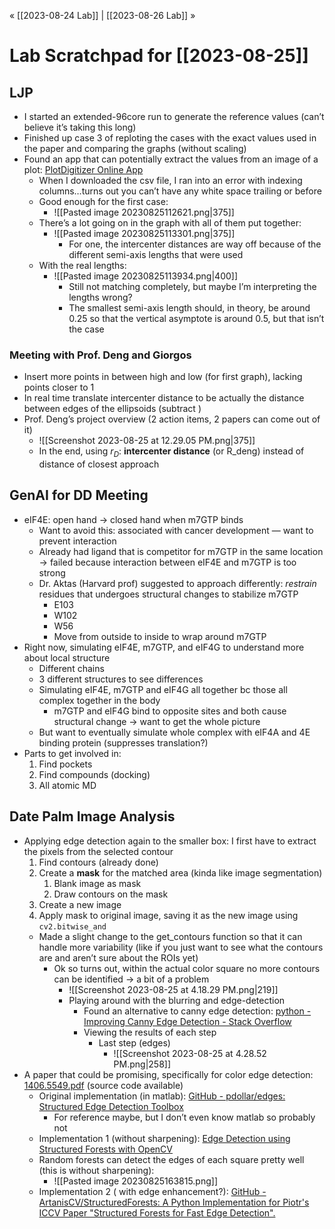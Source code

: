 « [[2023-08-24 Lab]] | [[2023-08-26 Lab]] » 
# Lab Scratchpad for [[2023-08-25]]
## LJP
- I started an extended-96core run to generate the reference values (can’t believe it’s taking this long)
- Finished up case 3 of reploting the cases with the exact values used in the paper and comparing the graphs (without scaling)
- Found an app that can potentially extract the values from an image of a plot: [PlotDigitizer Online App](https://plotdigitizer.com/app)
	- When I downloaded the csv file, I ran into an error with indexing columns…turns out you can’t have any white space trailing or before
	- Good enough for the first case:
		- ![[Pasted image 20230825112621.png|375]] 
	- There’s a lot going on in the graph with all of them put together:
		- ![[Pasted image 20230825113301.png|375]]
			- For one, the intercenter distances are way off because of the different semi-axis lengths that were used
	- With the real lengths:
		- ![[Pasted image 20230825113934.png|400]]
			- Still not matching completely, but maybe I’m interpreting the lengths wrong?
			- The smallest semi-axis length should, in theory, be around 0.25 so that the vertical asymptote is around 0.5, but that isn’t the case
### Meeting with Prof. Deng and Giorgos
- Insert more points in between high and low (for first graph), lacking points closer to 1
- In real time translate intercenter distance to be actually the distance between edges of the ellipsoids (subtract )
- Prof. Deng’s project overview (2 action items, 2 papers can come out of it)
	- ![[Screenshot 2023-08-25 at 12.29.05 PM.png|375]]
	- In the end, using $r_D$: **intercenter distance** (or R_deng) instead of distance of closest approach

## GenAI for DD Meeting
- eIF4E: open hand → closed hand when m7GTP binds
	- Want to avoid this: associated with cancer development — want to prevent interaction
	- Already had ligand that is competitor for m7GTP in the same location → failed because interaction between eIF4E and m7GTP is too strong
	- Dr. Aktas (Harvard prof) suggested to approach differently: *restrain* residues that undergoes structural changes to stabilize m7GTP
		- E103
		- W102
		- W56
		- Move from outside to inside to wrap around m7GTP
- Right now, simulating eIF4E, m7GTP, and eIF4G to understand more about local structure
	- Different chains
	- 3 different structures to see differences
	- Simulating eIF4E, m7GTP and eIF4G all together bc those all complex together in the body
		- m7GTP and eIF4G bind to opposite sites and both cause structural change → want to get the whole picture
	- But want to eventually simulate whole complex with eIF4A and 4E binding protein (suppresses translation?)
- Parts to get involved in:
	1. Find pockets
	2. Find compounds (docking)
	3. All atomic MD

## Date Palm Image Analysis
- Applying edge detection again to the smaller box: I first have to extract the pixels from the selected contour
	1. Find contours (already done)
	2. Create a **mask** for the matched area (kinda like image segmentation)
		1. Blank image as mask
		2. Draw contours on the mask
	3. Create a new image
	4. Apply mask to original image, saving it as the new image using `cv2.bitwise_and`
	- Made a slight change to the get_contours function so that it can handle more variability (like if you just want to see what the contours are and aren’t sure about the ROIs yet)
		- Ok so turns out, within the actual color square no more contours can be identified → a bit of a problem
			- ![[Screenshot 2023-08-25 at 4.18.29 PM.png|219]]
			- Playing around with the blurring and edge-detection
				- Found an alternative to canny edge detection: [python - Improving Canny Edge Detection - Stack Overflow](https://stackoverflow.com/questions/61643039/improving-canny-edge-detection)
				- Viewing the results of each step
					- Last step (edges)
						- ![[Screenshot 2023-08-25 at 4.28.52 PM.png|258]]
- A paper that could be promising, specifically for color edge detection: [1406.5549.pdf](https://arxiv.org/pdf/1406.5549.pdf) (source code available)
	- Original implementation (in matlab): [GitHub - pdollar/edges: Structured Edge Detection Toolbox](https://github.com/pdollar/edges.git)
		- For reference maybe, but I don’t even know matlab so probably not
	- Implementation 1 (without sharpening): [Edge Detection using Structured Forests with OpenCV](https://debuggercafe.com/edge-detection-using-structured-forests-with-opencv/)
	- Random forests can detect the edges of each square pretty well (this is without sharpening):
		- ![[Pasted image 20230825163815.png]]
	- Implementation 2 ( with edge enhancement?): [GitHub - ArtanisCV/StructuredForests: A Python Implementation for Piotr's ICCV Paper "Structured Forests for Fast Edge Detection".](https://github.com/ArtanisCV/StructuredForests)